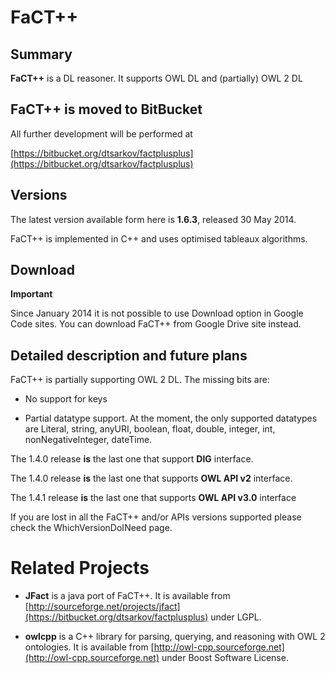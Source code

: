 # FaCT++

## Summary

**FaCT++** is a DL reasoner. It supports OWL DL and (partially) OWL 2 DL

## FaCT++ is moved to BitBucket

All further development will be performed at

[https://bitbucket.org/dtsarkov/factplusplus](https://bitbucket.org/dtsarkov/factplusplus)

## Versions

The latest version available form here is **1.6.3**, released 30 May 2014.

FaCT++ is implemented in C++ and uses optimised tableaux algorithms.

## Download

**Important**

Since January 2014 it is not possible to use Download option in Google Code
sites. You can download FaCT++ from Google Drive site instead.

## Detailed description and future plans

FaCT++ is partially supporting OWL 2 DL. The missing bits are:

- No support for keys

- Partial datatype support. At the moment, the only supported datatypes
  are Literal, string, anyURI, boolean, float, double, integer, int,
  nonNegativeInteger, dateTime.

The 1.4.0 release **is** the last one that support **DIG** interface.

The 1.4.0 release **is** the last one that supports **OWL API v2** interface.

The 1.4.1 release **is** the last one that supports **OWL API v3.0** interface

If you are lost in all the FaCT++ and/or APIs versions supported please
check the WhichVersionDoINeed page.

# Related Projects

* **JFact** is a java port of FaCT++. It is available from
  [http://sourceforge.net/projects/jfact](https://bitbucket.org/dtsarkov/factplusplus)
  under LGPL.
    
* **owlcpp** is a C++ library for parsing, querying, and reasoning with OWL 2
  ontologies. It is available from
  [http://owl-cpp.sourceforge.net](http://owl-cpp.sourceforge.net) under
  Boost Software License. 